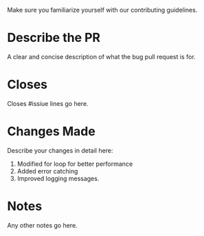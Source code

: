 Make sure you familiarize yourself with our contributing guidelines.

# Describe the PR
A clear and concise description of what the bug pull request is for.

# Closes
Closes #issiue lines go here.

# Changes Made
Describe your changes in detail here:
1. Modified for loop for better performance
2. Added error catching
3. Improved logging messages.

# Notes
Any other notes go here.
